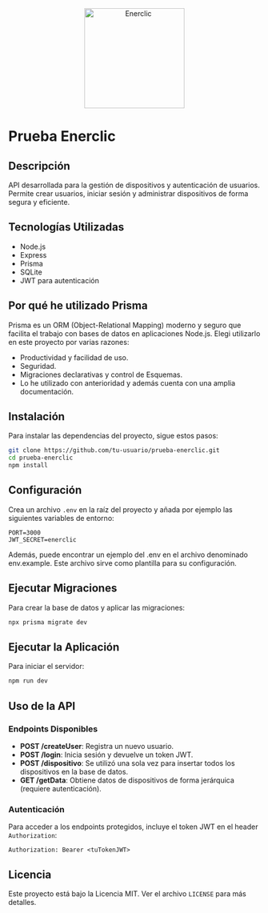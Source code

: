 <div align="center">
  <img src="https://res.cloudinary.com/dgxkfjsbz/image/upload/v1708676439/enerclic-removebg-preview_sbfjlm.png" alt="Enerclic" width="200">
</div>

# Prueba Enerclic

## Descripción

API desarrollada para la gestión de dispositivos y autenticación de usuarios. Permite crear usuarios, iniciar sesión y administrar dispositivos de forma segura y eficiente.

## Tecnologías Utilizadas

- Node.js
- Express
- Prisma
- SQLite
- JWT para autenticación

## Por qué he utilizado Prisma

Prisma es un ORM (Object-Relational Mapping) moderno y seguro que facilita el trabajo con bases de datos en aplicaciones Node.js.
Elegi utilizarlo en este proyecto por varias razones:

- Productividad y facilidad de uso.
- Seguridad.
- Migraciones declarativas y control de Esquemas.
- Lo he utilizado con anterioridad y además cuenta con una amplia documentación.

## Instalación

Para instalar las dependencias del proyecto, sigue estos pasos:

```bash
git clone https://github.com/tu-usuario/prueba-enerclic.git
cd prueba-enerclic
npm install
```

## Configuración

Crea un archivo `.env` en la raíz del proyecto y añada por ejemplo las siguientes variables de entorno:

```env
PORT=3000
JWT_SECRET=enerclic
```

Además, puede encontrar un ejemplo del .env en el archivo denominado env.example. Este archivo sirve como plantilla para su configuración.

## Ejecutar Migraciones

Para crear la base de datos y aplicar las migraciones:

```bash
npx prisma migrate dev
```

## Ejecutar la Aplicación

Para iniciar el servidor:

```bash
npm run dev
```

## Uso de la API

### Endpoints Disponibles

- **POST /createUser**: Registra un nuevo usuario.
- **POST /login**: Inicia sesión y devuelve un token JWT.
- **POST /dispositivo**: Se utilizó una sola vez para insertar todos los dispositivos en la base de datos.
- **GET /getData**: Obtiene datos de dispositivos de forma jerárquica (requiere autenticación).

### Autenticación

Para acceder a los endpoints protegidos, incluye el token JWT en el header `Authorization`:

```plaintext
Authorization: Bearer <tuTokenJWT>
```

## Licencia

Este proyecto está bajo la Licencia MIT. Ver el archivo `LICENSE` para más detalles.
